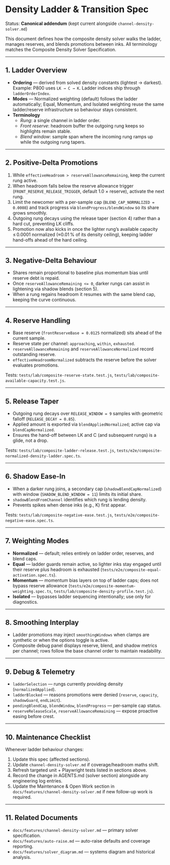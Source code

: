 # Density Ladder & Transition Spec

Status: **Canonical addendum** (kept current alongside `channel-density-solver.md`)

This document defines how the composite density solver walks the ladder, manages reserves, and blends promotions between inks. All terminology matches the Composite Density Solver Specification.

---

## 1. Ladder Overview
- **Ordering** — derived from solved density constants (lightest → darkest). Example: P800 uses `LK → C → K`. Ladder indices ship through `ladderOrderIndex`.
- **Modes** — Normalized weighting (default) follows the ladder automatically; Equal, Momentum, and Isolated weighting reuse the same ladder/reserve infrastructure so behaviour stays consistent.
- **Terminology**  
  - *Rung*: a single channel in ladder order.  
  - *Front reserve*: headroom buffer the outgoing rung keeps so highlights remain stable.  
  - *Blend window*: sample span where the incoming rung ramps up while the outgoing rung tapers.

---

## 2. Positive-Delta Promotions
1. While `effectiveHeadroom > reserveAllowanceRemaining`, keep the current rung active.  
2. When headroom falls below the reserve allowance trigger (`FRONT_RESERVE_RELEASE_TRIGGER`, default 1.0 × reserve), activate the next rung.  
3. Limit the newcomer with a per-sample cap (`BLEND_CAP_NORMALIZED = 0.0008`) and track progress via `blendProgress/blendWindow` so its share grows smoothly.  
4. Outgoing rung decays using the release taper (section 4) rather than a hard cut, preventing LK cliffs.
5. Promotion now also kicks in once the lighter rung’s available capacity ≤ 0.0001 normalized (≈0.01 % of its density ceiling), keeping ladder hand-offs ahead of the hard ceiling.

---

## 3. Negative-Delta Behaviour
- Shares remain proportional to baseline plus momentum bias until reserve debt is repaid.  
- Once `reserveAllowanceRemaining <= 0`, darker rungs can assist in lightening via shadow blends (section 5).  
- When a rung regains headroom it resumes with the same blend cap, keeping the curve continuous.

---

## 4. Reserve Handling
- Base reserve (`frontReserveBase = 0.0125` normalized) sits ahead of the current sample.  
- Reserve state per channel: `approaching`, `within`, `exhausted`.  
- `reserveAllowanceRemaining` and `reserveAllowanceNormalized` record outstanding reserve.  
- `effectiveHeadroomNormalized` subtracts the reserve before the solver evaluates promotions.

Tests: `tests/lab/composite-reserve-state.test.js`, `tests/lab/composite-available-capacity.test.js`.

---

## 5. Release Taper
- Outgoing rung decays over `RELEASE_WINDOW = 9` samples with geometric falloff (`RELEASE_DECAY = 0.85`).  
- Applied amount is exported via `blendAppliedNormalized`; active cap via `blendCapNormalized`.  
- Ensures the hand-off between LK and C (and subsequent rungs) is a glide, not a drop.

Tests: `tests/lab/composite-ladder-release.test.js`, `tests/e2e/composite-normalized-density-ladder.spec.ts`.

---

## 6. Shadow Ease-In
- When a darker rung joins, a secondary cap (`shadowBlendCapNormalized`) with window (`SHADOW_BLEND_WINDOW = 11`) limits its initial share.  
- `shadowBlendFromChannel` identifies which rung is lending density.  
- Prevents spikes when dense inks (e.g., K) first appear.

Tests: `tests/lab/composite-negative-ease.test.js`, `tests/e2e/composite-negative-ease.spec.ts`.

---

## 7. Weighting Modes
- **Normalized** — default; relies entirely on ladder order, reserves, and blend caps.  
- **Equal** — ladder guards remain active, so lighter inks stay engaged until their reserve plus headroom is exhausted (`tests/e2e/composite-equal-activation.spec.ts`).  
- **Momentum** — momentum bias layers on top of ladder caps; does not bypass reserve allowance (`tests/e2e/composite-momentum-weighting.spec.ts`, `tests/lab/composite-density-profile.test.js`).  
- **Isolated** — bypasses ladder sequencing intentionally; use only for diagnostics.

---

## 8. Smoothing Interplay
- Ladder promotions may inject `smoothingWindows` when clamps are synthetic or when the options toggle is active.  
- Composite debug panel displays reserve, blend, and shadow metrics per channel; rows follow the base channel order to maintain readability.

---

## 9. Debug & Telemetry
- `ladderSelection` — rungs currently providing density (`normalizedApplied`).  
- `ladderBlocked` — reasons promotions were denied (`reserve`, `capacity`, `shadowGuard`, `endLimit`).  
- `pendingBlendCap`, `blendWindow`, `blendProgress` — per-sample cap status.  
- `reserveReleaseScale`, `reserveAllowanceRemaining` — expose proactive easing before crest.

---

## 10. Maintenance Checklist
Whenever ladder behaviour changes:
1. Update this spec (affected sections).  
2. Update `channel-density-solver.md` if coverage/headroom maths shift.  
3. Refresh targeted unit + Playwright tests listed in sections above.  
4. Record the change in AGENTS.md (solver section) alongside any engineering log entries.  
5. Update the Maintenance & Open Work section in `docs/features/channel-density-solver.md` if new follow-up work is required.

---

## 11. Related Documents
- `docs/features/channel-density-solver.md` — primary solver specification.  
- `docs/features/auto-raise.md` — auto-raise defaults and coverage reporting.  
- `docs/features/solver_diagram.md` — systems diagram and historical analysis.
